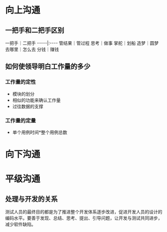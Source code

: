 # 向上沟通
## 一把手和二把手区别
一把手｜二把手
-----|:----
管结果｜管过程
思考｜做事
掌舵｜划船
造梦｜圆梦
去哪里｜怎么去
分钱｜赚钱

## 如何使领导明白工作量的多少
### 工作量的定性
* 模块的划分
* 相似的功能来确认工作量
* 过往数据的支撑

### 工作量的定量
* 单个用例时间*整个用例总数

# 向下沟通

# 平级沟通
## 处理与开发的关系
测试人员的最终目的都是为了推进整个开发体系逐步改进，促进开发人员的设计的编码水平。要善于发现、总结、思考、提出、引导问题，让开发与测试共同进步，减少软件缺陷。





